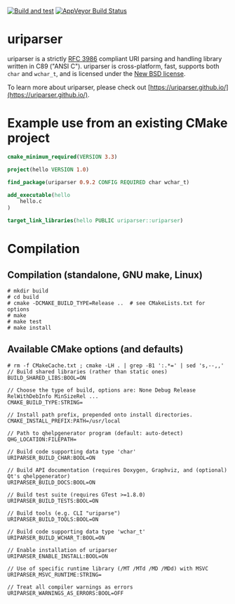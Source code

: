 [![Build and test](https://github.com/uriparser/uriparser/actions/workflows/build-and-test.yml/badge.svg)](https://github.com/uriparser/uriparser/actions/workflows/build-and-test.yml)
[![AppVeyor Build Status](https://ci.appveyor.com/api/projects/status/github/uriparseradmin/uriparser?svg=true)](https://ci.appveyor.com/project/uriparseradmin/uriparser)


# uriparser

uriparser is a
strictly [RFC 3986](http://tools.ietf.org/html/rfc3986) compliant
URI parsing and handling library
written in C89 ("ANSI C").
uriparser is cross-platform,
fast,
supports both `char` and `wchar_t`, and
is licensed under the [New BSD license](https://github.com/uriparser/uriparser/blob/master/COPYING).

To learn more about uriparser,
please check out [https://uriparser.github.io/](https://uriparser.github.io/).


# Example use from an existing CMake project

```cmake
cmake_minimum_required(VERSION 3.3)

project(hello VERSION 1.0)

find_package(uriparser 0.9.2 CONFIG REQUIRED char wchar_t)

add_executable(hello
    hello.c
)

target_link_libraries(hello PUBLIC uriparser::uriparser)
```


# Compilation

## Compilation (standalone, GNU make, Linux)
```console
# mkdir build
# cd build
# cmake -DCMAKE_BUILD_TYPE=Release ..  # see CMakeLists.txt for options
# make
# make test
# make install
```

## Available CMake options (and defaults)
```console
# rm -f CMakeCache.txt ; cmake -LH . | grep -B1 ':.*=' | sed 's,--,,'
// Build shared libraries (rather than static ones)
BUILD_SHARED_LIBS:BOOL=ON

// Choose the type of build, options are: None Debug Release RelWithDebInfo MinSizeRel ...
CMAKE_BUILD_TYPE:STRING=

// Install path prefix, prepended onto install directories.
CMAKE_INSTALL_PREFIX:PATH=/usr/local

// Path to qhelpgenerator program (default: auto-detect)
QHG_LOCATION:FILEPATH=

// Build code supporting data type 'char'
URIPARSER_BUILD_CHAR:BOOL=ON

// Build API documentation (requires Doxygen, Graphviz, and (optional) Qt's qhelpgenerator)
URIPARSER_BUILD_DOCS:BOOL=ON

// Build test suite (requires GTest >=1.8.0)
URIPARSER_BUILD_TESTS:BOOL=ON

// Build tools (e.g. CLI "uriparse")
URIPARSER_BUILD_TOOLS:BOOL=ON

// Build code supporting data type 'wchar_t'
URIPARSER_BUILD_WCHAR_T:BOOL=ON

// Enable installation of uriparser
URIPARSER_ENABLE_INSTALL:BOOL=ON

// Use of specific runtime library (/MT /MTd /MD /MDd) with MSVC
URIPARSER_MSVC_RUNTIME:STRING=

// Treat all compiler warnings as errors
URIPARSER_WARNINGS_AS_ERRORS:BOOL=OFF
```
